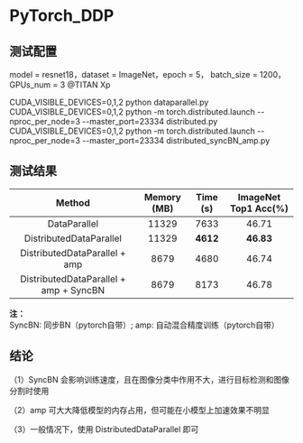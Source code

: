 # PyTorch_DDP

## 测试配置

model = resnet18，dataset = ImageNet，epoch = 5， batch_size = 1200，GPUs_num = 3 @TITAN Xp

CUDA_VISIBLE_DEVICES=0,1,2 python dataparallel.py
CUDA_VISIBLE_DEVICES=0,1,2 python -m torch.distributed.launch --nproc_per_node=3 --master_port=23334 distributed.py
CUDA_VISIBLE_DEVICES=0,1,2 python -m torch.distributed.launch --nproc_per_node=3 --master_port=23334 distributed_syncBN_amp.py

## 测试结果

|                 Method                 | Memory (MB) | Time (s) | ImageNet Top1 Acc(%) |
| :------------------------------------: | :---------: | :------: | :------------------: |
|              DataParallel              |    11329    |   7633   |        46.71         |
|        DistributedDataParallel         |    11329    | **4612** |      **46.83**       |
|     DistributedDataParallel + amp      |    8679     |   4680   |        46.74         |
| DistributedDataParallel + amp + SyncBN |    8679     |   8173   |        46.78         |

**注：** SyncBN: 同步BN（pytorch自带）; amp: 自动混合精度训练（pytorch自带）

## 结论

（1）SyncBN 会影响训练速度，且在图像分类中作用不大，进行目标检测和图像分割时使用

（2）amp 可大大降低模型的内存占用，但可能在小模型上加速效果不明显

（3）一般情况下，使用 DistributedDataParallel 即可



